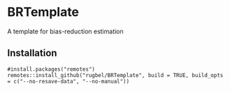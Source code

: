 # BRTemplate
A template for bias-reduction estimation

## Installation
``` 
#install.packages("remotes")
remotes::install_github("rugbel/BRTemplate", build = TRUE, build_opts = c("--no-resave-data", "--no-manual"))
```
